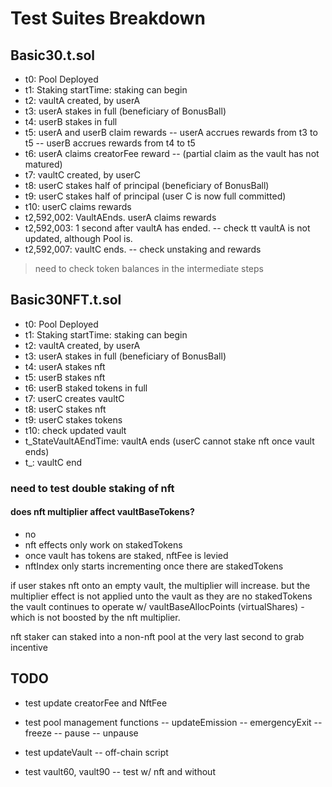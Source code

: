 # Test Suites Breakdown

## Basic30.t.sol

- t0: Pool Deployed
- t1: Staking startTime: staking can begin
- t2: vaultA created, by userA
- t3: userA stakes in full (beneficiary of BonusBall)
- t4: userB stakes in full
- t5: userA and userB claim rewards
-- userA accrues rewards from t3 to t5
-- userB accrues rewards from t4 to t5
- t6: userA claims creatorFee reward 
-- (partial claim as the vault has not matured)
- t7: vaultC created, by userC
- t8: userC stakes half of principal (beneficiary of BonusBall)
- t9: userC stakes half of principal (user C is now full committed)
- t10: userC claims rewards
- t2,592,002: VaultAEnds. userA claims rewards
- t2,592,003: 1 second after vaultA has ended. 
-- check tt vaultA is not updated, although Pool is.
- t2,592,007: vaultC ends. 
-- check unstaking and rewards

> need to check token balances in the intermediate steps

## Basic30NFT.t.sol

- t0: Pool Deployed
- t1: Staking startTime: staking can begin
- t2: vaultA created, by userA
- t3: userA stakes in full (beneficiary of BonusBall)
- t4: userA stakes nft
- t5: userB stakes nft
- t6: userB staked tokens in full
- t7: userC creates vaultC
- t8: userC stakes nft
- t9: userC stakes tokens
- t10: check updated vault
- t_StateVaultAEndTime: vaultA ends (userC cannot stake nft once vault ends)
- t_: vaultC end


### need to test double staking of nft

#### does nft multiplier affect vaultBaseTokens?

- no
- nft effects only work on stakedTokens
- once vault has tokens are staked, nftFee is levied
- nftIndex only starts incrementing once there are stakedTokens

 if user stakes nft onto an empty vault, the multiplier will increase.
 but the multiplier effect is not applied unto the vault as they are no stakedTokens
 the vault continues to operate w/ vaultBaseAllocPoints (virtualShares) - which is not boosted by the nft multiplier.


 nft staker can staked into a non-nft pool at the very last second to grab incentive




## TODO

- test update creatorFee and NftFee
- test pool management functions
-- updateEmission
-- emergencyExit
-- freeze
-- pause
-- unpause

- test updateVault
-- off-chain script

- test vault60, vault90 
-- test w/ nft and without